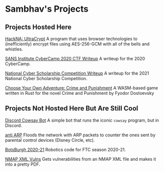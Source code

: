 # Sambhav's Projects

## Projects Hosted Here

[HackNA: UltraCrypt](/hackna) A program that uses browser technologies to (inefficiently) encrypt files using AES-256-GCM with all of the bells and whistles.

[SANS Institute CyberCamp 2020 CTF Writeup](/cyber-camp-2020-writeup) A writeup for the 2020 CyberCamp.

[National Cyber Scholarship Competition Writeup](/National-Cyber-Scholarship-Competition-Writeup) A writeup for the 2021 National Cyber Scholarship Competition.

[Choose Your Own Adventure: Crime and Punishment](/cyoa-crime-and-punishment) A WASM-based game written in Rust for the novel Crime and Punishment by Fyodor Dostoevsky

## Projects Not Hosted Here But Are Still Cool

[Discord Cowsay Bot](https://github.com/sambhavsaggi/discord-cowsay-bot) A simple bot that runs the iconic `cowsay` program, but in Discord.

[anti ARP](https://github.com/sambhavsaggi/anti-arp) Floods the network with ARP packets to counter the ones sent by parental control devices (Disney Circle, etc).

[BotsBurgh 2020-21](https://github.com/BotsBurgh/BOTSBURGH-FTC-2020-21) Robotics code for FTC season 2020-21.

[NMAP XML Vulns](https://github.com/sambhavsaggi/nmap-xml-vulners) Gets vulnerabilities from an NMAP XML file and makes it into a pretty PDF.
